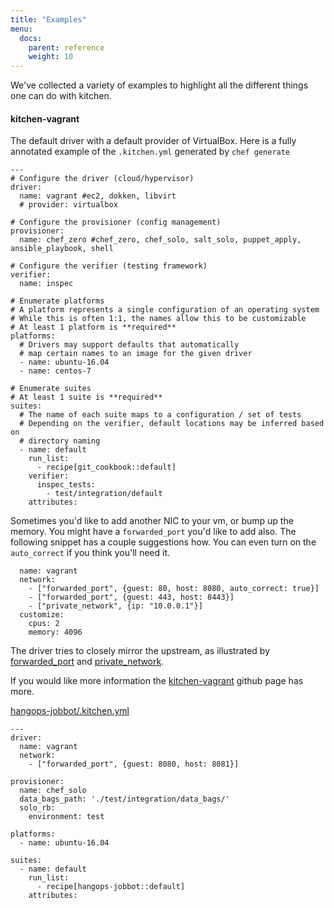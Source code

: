 ```yaml
---
title: "Examples"
menu:
  docs:
    parent: reference
    weight: 10
---
```


We've collected a variety of examples to highlight all the different things one can do with kitchen.

#### kitchen-vagrant

The default driver with a default provider of VirtualBox. Here is a fully annotated example of the `.kitchen.yml` generated by `chef generate`

~~~
---
# Configure the driver (cloud/hypervisor)
driver:
  name: vagrant #ec2, dokken, libvirt
  # provider: virtualbox

# Configure the provisioner (config management)
provisioner:
  name: chef_zero #chef_zero, chef_solo, salt_solo, puppet_apply, ansible_playbook, shell

# Configure the verifier (testing framework)
verifier:
  name: inspec

# Enumerate platforms
# A platform represents a single configuration of an operating system
# While this is often 1:1, the names allow this to be customizable
# At least 1 platform is **required**
platforms:
  # Drivers may support defaults that automatically
  # map certain names to an image for the given driver
  - name: ubuntu-16.04
  - name: centos-7

# Enumerate suites
# At least 1 suite is **required**
suites:
  # The name of each suite maps to a configuration / set of tests
  # Depending on the verifier, default locations may be inferred based on
  # directory naming
  - name: default
    run_list:
      - recipe[git_cookbook::default]
    verifier:
      inspec_tests:
        - test/integration/default
    attributes:
~~~

Sometimes you'd like to add another NIC to your vm, or bump up the memory. You might have a `forwarded_port` you'd like
to add also. The following snippet has a couple suggestions how. You can even turn on the `auto_correct` if you think
you'll need it.

~~~
  name: vagrant
  network:
    - ["forwarded_port", {guest: 80, host: 8080, auto_correct: true}]
    - ["forwarded_port", {guest: 443, host: 8443}]
    - ["private_network", {ip: "10.0.0.1"}]
  customize:
    cpus: 2
    memory: 4096
~~~

The driver tries to closely mirror the upstream, as illustrated by [forwarded_port](https://docs.vagrantup.com/v2/networking/forwarded_ports.html) and [private_network](https://docs.vagrantup.com/v2/networking/private_network.html).

If you would like more information the [kitchen-vagrant](https://github.com/test-kitchen/kitchen-vagrant) github page has more.

[hangops-jobbot/.kitchen.yml](https://github.com/rrxtns/hangops-jobbot/blob/master/cookbooks/hangops-jobbot/.kitchen.yml)

~~~
---
driver:
  name: vagrant
  network:
    - ["forwarded_port", {guest: 8080, host: 8081}]

provisioner:
  name: chef_solo
  data_bags_path: './test/integration/data_bags/'
  solo_rb:
    environment: test

platforms:
  - name: ubuntu-16.04

suites:
  - name: default
    run_list:
      - recipe[hangops-jobbot::default]
    attributes:
~~~
